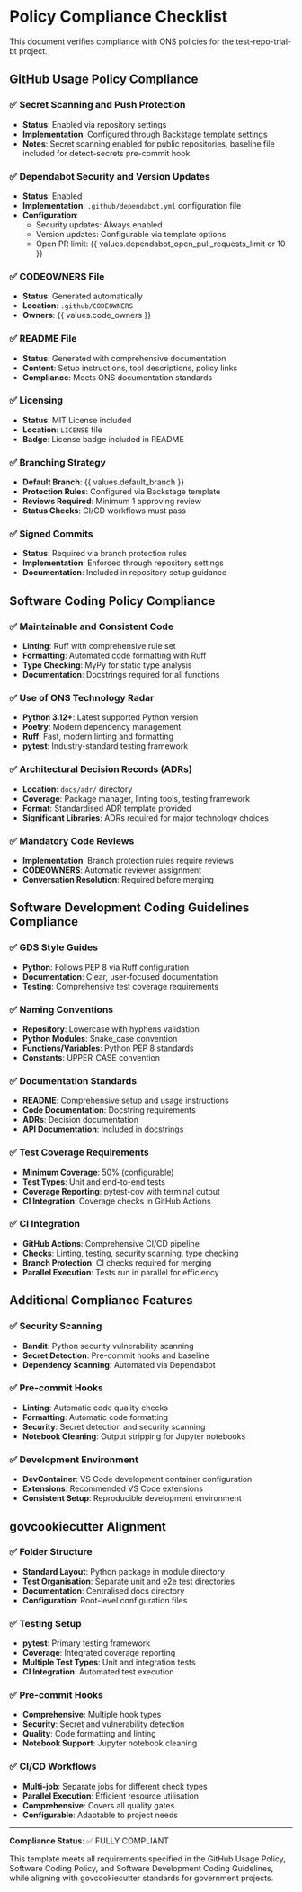 # Policy Compliance Checklist

This document verifies compliance with ONS policies for the test-repo-trial-bt project.

## GitHub Usage Policy Compliance

### ✅ Secret Scanning and Push Protection
- **Status**: Enabled via repository settings
- **Implementation**: Configured through Backstage template settings
- **Notes**: Secret scanning enabled for public repositories, baseline file included for detect-secrets pre-commit hook

### ✅ Dependabot Security and Version Updates
- **Status**: Enabled
- **Implementation**: `.github/dependabot.yml` configuration file
- **Configuration**: 
  - Security updates: Always enabled
  - Version updates: Configurable via template options
  - Open PR limit: {{ values.dependabot_open_pull_requests_limit or 10 }}

### ✅ CODEOWNERS File
- **Status**: Generated automatically
- **Location**: `.github/CODEOWNERS`
- **Owners**: {{ values.code_owners }}

### ✅ README File
- **Status**: Generated with comprehensive documentation
- **Content**: Setup instructions, tool descriptions, policy links
- **Compliance**: Meets ONS documentation standards

### ✅ Licensing
- **Status**: MIT License included
- **Location**: `LICENSE` file
- **Badge**: License badge included in README

### ✅ Branching Strategy
- **Default Branch**: {{ values.default_branch }}
- **Protection Rules**: Configured via Backstage template
- **Reviews Required**: Minimum 1 approving review
- **Status Checks**: CI/CD workflows must pass

### ✅ Signed Commits
- **Status**: Required via branch protection rules
- **Implementation**: Enforced through repository settings
- **Documentation**: Included in repository setup guidance

## Software Coding Policy Compliance

### ✅ Maintainable and Consistent Code
- **Linting**: Ruff with comprehensive rule set
- **Formatting**: Automated code formatting with Ruff
- **Type Checking**: MyPy for static type analysis
- **Documentation**: Docstrings required for all functions

### ✅ Use of ONS Technology Radar
- **Python 3.12+**: Latest supported Python version
- **Poetry**: Modern dependency management
- **Ruff**: Fast, modern linting and formatting
- **pytest**: Industry-standard testing framework

### ✅ Architectural Decision Records (ADRs)
- **Location**: `docs/adr/` directory
- **Coverage**: Package manager, linting tools, testing framework
- **Format**: Standardised ADR template provided
- **Significant Libraries**: ADRs required for major technology choices

### ✅ Mandatory Code Reviews
- **Implementation**: Branch protection rules require reviews
- **CODEOWNERS**: Automatic reviewer assignment
- **Conversation Resolution**: Required before merging

## Software Development Coding Guidelines Compliance

### ✅ GDS Style Guides
- **Python**: Follows PEP 8 via Ruff configuration
- **Documentation**: Clear, user-focused documentation
- **Testing**: Comprehensive test coverage requirements

### ✅ Naming Conventions
- **Repository**: Lowercase with hyphens validation
- **Python Modules**: Snake_case convention
- **Functions/Variables**: Python PEP 8 standards
- **Constants**: UPPER_CASE convention

### ✅ Documentation Standards
- **README**: Comprehensive setup and usage instructions
- **Code Documentation**: Docstring requirements
- **ADRs**: Decision documentation
- **API Documentation**: Included in docstrings

### ✅ Test Coverage Requirements
- **Minimum Coverage**: 50% (configurable)
- **Test Types**: Unit and end-to-end tests
- **Coverage Reporting**: pytest-cov with terminal output
- **CI Integration**: Coverage checks in GitHub Actions

### ✅ CI Integration
- **GitHub Actions**: Comprehensive CI/CD pipeline
- **Checks**: Linting, testing, security scanning, type checking
- **Branch Protection**: CI checks required for merging
- **Parallel Execution**: Tests run in parallel for efficiency

## Additional Compliance Features

### ✅ Security Scanning
- **Bandit**: Python security vulnerability scanning
- **Secret Detection**: Pre-commit hooks and baseline
- **Dependency Scanning**: Automated via Dependabot

### ✅ Pre-commit Hooks
- **Linting**: Automatic code quality checks
- **Formatting**: Automatic code formatting
- **Security**: Secret detection and security scanning
- **Notebook Cleaning**: Output stripping for Jupyter notebooks

### ✅ Development Environment
- **DevContainer**: VS Code development container configuration
- **Extensions**: Recommended VS Code extensions
- **Consistent Setup**: Reproducible development environment

## govcookiecutter Alignment

### ✅ Folder Structure
- **Standard Layout**: Python package in module directory
- **Test Organisation**: Separate unit and e2e test directories
- **Documentation**: Centralised docs directory
- **Configuration**: Root-level configuration files

### ✅ Testing Setup
- **pytest**: Primary testing framework
- **Coverage**: Integrated coverage reporting
- **Multiple Test Types**: Unit and integration tests
- **CI Integration**: Automated test execution

### ✅ Pre-commit Hooks
- **Comprehensive**: Multiple hook types
- **Security**: Secret and vulnerability detection
- **Quality**: Code formatting and linting
- **Notebook Support**: Jupyter notebook cleaning

### ✅ CI/CD Workflows
- **Multi-job**: Separate jobs for different check types
- **Parallel Execution**: Efficient resource utilisation
- **Comprehensive**: Covers all quality gates
- **Configurable**: Adaptable to project needs

---

**Compliance Status**: ✅ FULLY COMPLIANT

This template meets all requirements specified in the GitHub Usage Policy, Software Coding Policy, and Software Development Coding Guidelines, while aligning with govcookiecutter standards for government projects.
